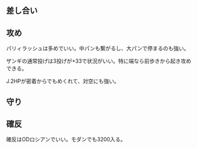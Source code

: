 ## 差し合い

## 攻め

パリィラッシュは多めでいい。中パンも繋がるし、大パンで停まるのも強い。

ザンギの通常投げは3投げが+33で状況がいい。特に端なら前歩きから起き攻めできる。

J.2HPが密着からでもめくれて、対空にも強い。

## 守り

## 確反

確反はODロシアンでいい。モダンでも3200入る。
